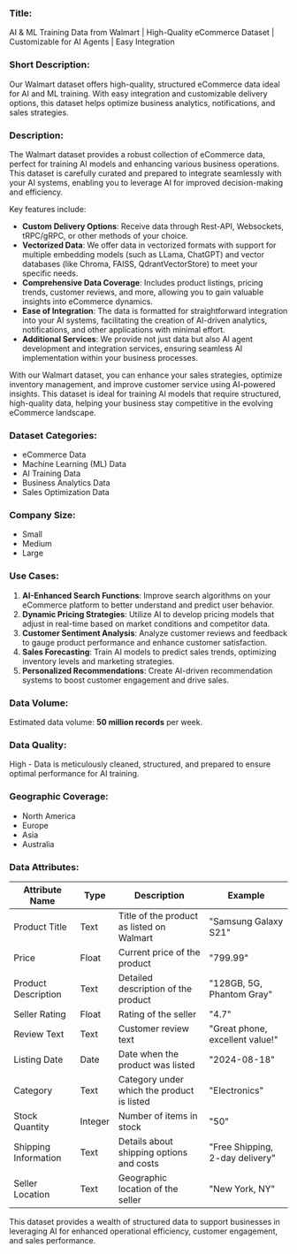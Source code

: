 ### Title:  
AI & ML Training Data from Walmart | High-Quality eCommerce Dataset | Customizable for AI Agents | Easy Integration

### Short Description:  
Our Walmart dataset offers high-quality, structured eCommerce data ideal for AI and ML training. With easy integration and customizable delivery options, this dataset helps optimize business analytics, notifications, and sales strategies.

### Description:  
The Walmart dataset provides a robust collection of eCommerce data, perfect for training AI models and enhancing various business operations. This dataset is carefully curated and prepared to integrate seamlessly with your AI systems, enabling you to leverage AI for improved decision-making and efficiency.

Key features include:
- **Custom Delivery Options**: Receive data through Rest-API, Websockets, tRPC/gRPC, or other methods of your choice.
- **Vectorized Data**: We offer data in vectorized formats with support for multiple embedding models (such as LLama, ChatGPT) and vector databases (like Chroma, FAISS, QdrantVectorStore) to meet your specific needs.
- **Comprehensive Data Coverage**: Includes product listings, pricing trends, customer reviews, and more, allowing you to gain valuable insights into eCommerce dynamics.
- **Ease of Integration**: The data is formatted for straightforward integration into your AI systems, facilitating the creation of AI-driven analytics, notifications, and other applications with minimal effort.
- **Additional Services**: We provide not just data but also AI agent development and integration services, ensuring seamless AI implementation within your business processes.

With our Walmart dataset, you can enhance your sales strategies, optimize inventory management, and improve customer service using AI-powered insights. This dataset is ideal for training AI models that require structured, high-quality data, helping your business stay competitive in the evolving eCommerce landscape.

### Dataset Categories:  
- eCommerce Data
- Machine Learning (ML) Data
- AI Training Data
- Business Analytics Data
- Sales Optimization Data

### Company Size:  
- Small  
- Medium  
- Large

### Use Cases:  
1. **AI-Enhanced Search Functions**: Improve search algorithms on your eCommerce platform to better understand and predict user behavior.
2. **Dynamic Pricing Strategies**: Utilize AI to develop pricing models that adjust in real-time based on market conditions and competitor data.
3. **Customer Sentiment Analysis**: Analyze customer reviews and feedback to gauge product performance and enhance customer satisfaction.
4. **Sales Forecasting**: Train AI models to predict sales trends, optimizing inventory levels and marketing strategies.
5. **Personalized Recommendations**: Create AI-driven recommendation systems to boost customer engagement and drive sales.

### Data Volume:  
Estimated data volume: **50 million records** per week.

### Data Quality:  
High - Data is meticulously cleaned, structured, and prepared to ensure optimal performance for AI training.

### Geographic Coverage:  
- North America
- Europe
- Asia
- Australia

### Data Attributes:

| Attribute Name      	| Type   | Description                                     	| Example                   	|
|-------------------------|--------|-----------------------------------------------------|-------------------------------|
| Product Title       	| Text   | Title of the product as listed on Walmart        	| "Samsung Galaxy S21"      	|
| Price               	| Float  | Current price of the product                    	| "799.99"                  	|
| Product Description 	| Text   | Detailed description of the product             	| "128GB, 5G, Phantom Gray" 	|
| Seller Rating       	| Float  | Rating of the seller                            	| "4.7"                     	|
| Review Text         	| Text   | Customer review text                            	| "Great phone, excellent value!" |
| Listing Date        	| Date   | Date when the product was listed                	| "2024-08-18"              	|
| Category            	| Text   | Category under which the product is listed      	| "Electronics"             	|
| Stock Quantity      	| Integer| Number of items in stock                        	| "50"                      	|
| Shipping Information	| Text   | Details about shipping options and costs        	| "Free Shipping, 2-day delivery" |
| Seller Location     	| Text   | Geographic location of the seller               	| "New York, NY"            	|

This dataset provides a wealth of structured data to support businesses in leveraging AI for enhanced operational efficiency, customer engagement, and sales performance.
